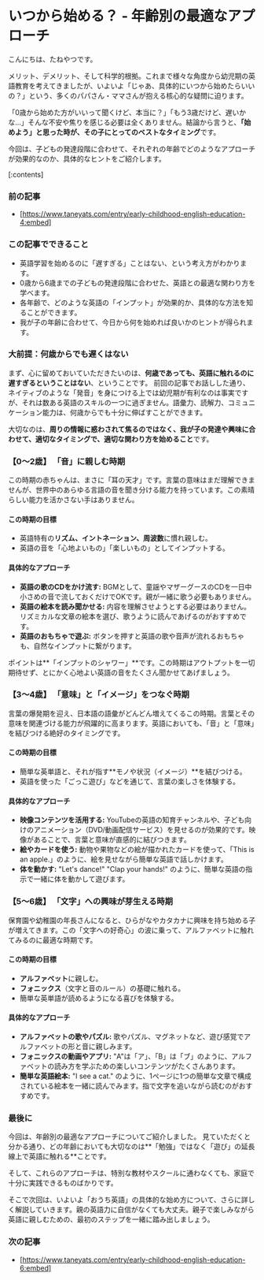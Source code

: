 # いつから始める？ - 年齢別の最適なアプローチ
こんにちは、たねやつです。

メリット、デメリット、そして科学的根拠。これまで様々な角度から幼児期の英語教育を考えてきましたが、いよいよ「じゃあ、具体的にいつから始めたらいいの？」という、多くのパパさん・ママさんが抱える核心的な疑問に迫ります。

「0歳から始めた方がいいって聞くけど、本当に？」「もう3歳だけど、遅いかな…」そんな不安や焦りを感じる必要は全くありません。結論から言うと、**「始めよう」と思った時が、その子にとってのベストなタイミング**です。

今回は、子どもの発達段階に合わせて、それぞれの年齢でどのようなアプローチが効果的なのか、具体的なヒントをご紹介します。

[:contents]

### 前の記事
- [https://www.taneyats.com/entry/early-childhood-english-education-4:embed]

### この記事でできること
- 英語学習を始めるのに「遅すぎる」ことはない、という考え方がわかります。
- 0歳から6歳までの子どもの発達段階に合わせた、英語との最適な関わり方を学べます。
- 各年齢で、どのような英語の「インプット」が効果的か、具体的な方法を知ることができます。
- 我が子の年齢に合わせて、今日から何を始めれば良いかのヒントが得られます。

### 大前提：何歳からでも遅くはない
まず、心に留めておいていただきたいのは、**何歳であっても、英語に触れるのに遅すぎるということはない**、ということです。
前回の記事でお話しした通り、ネイティブのような「発音」を身につける上では幼児期が有利なのは事実ですが、それは数ある英語のスキルの一つに過ぎません。語彙力、読解力、コミュニケーション能力は、何歳からでも十分に伸ばすことができます。

大切なのは、**周りの情報に惑わされて焦るのではなく、我が子の発達や興味に合わせて、適切なタイミングで、適切な関わり方を始めること**です。

### 【0〜2歳】 「音」に親しむ時期
この時期の赤ちゃんは、まさに「耳の天才」です。言葉の意味はまだ理解できませんが、世界中のあらゆる言語の音を聞き分ける能力を持っています。この素晴らしい能力を活かさない手はありません。

#### この時期の目標
- 英語特有の**リズム、イントネーション、周波数**に慣れ親しむ。
- 英語の音を「心地よいもの」「楽しいもの」としてインプットする。

#### 具体的なアプローチ
- **英語の歌のCDをかけ流す:** BGMとして、童謡やマザーグースのCDを一日中小さめの音で流しておくだけでOKです。親が一緒に歌う必要もありません。
- **英語の絵本を読み聞かせる:** 内容を理解させようとする必要はありません。リズミカルな文章の絵本を選び、歌うように読んであげるのがおすすめです。
- **英語のおもちゃで遊ぶ:** ボタンを押すと英語の歌や音声が流れるおもちゃも、自然なインプットに繋がります。

<div class="div-info">
  ポイントは**「インプットのシャワー」**です。この時期はアウトプットを一切期待せず、とにかく心地よい英語の音をたくさん聞かせてあげましょう。
</div>

### 【3〜4歳】 「意味」と「イメージ」をつなぐ時期
言葉の爆発期を迎え、日本語の語彙がどんどん増えてくるこの時期。言葉とその意味を関連づける能力が飛躍的に高まります。英語においても、「音」と「意味」を結びつける絶好のタイミングです。

#### この時期の目標
- 簡単な英単語と、それが指す**モノや状況（イメージ）**を結びつける。
- 英語を使った「ごっこ遊び」などを通じて、言葉の楽しさを体験する。

#### 具体的なアプローチ
- **映像コンテンツを活用する:** YouTubeの英語の知育チャンネルや、子ども向けのアニメーション（DVD/動画配信サービス）を見せるのが効果的です。映像があることで、言葉と意味が直感的に結びつきます。
- **絵やカードを使う:** 動物や果物などの絵が描かれたカードを使って、「This is an apple.」のように、絵を見せながら簡単な英語で話しかけます。
- **体を動かす:** "Let's dance!" "Clap your hands!" のように、簡単な英語の指示で一緒に体を動かして遊びます。

### 【5〜6歳】 「文字」への興味が芽生える時期
保育園や幼稚園の年長さんになると、ひらがなやカタカナに興味を持ち始める子が増えてきます。この「文字への好奇心」の波に乗って、アルファベットに触れてみるのに最適な時期です。

#### この時期の目標
- **アルファベット**に親しむ。
- **フォニックス**（文字と音のルール）の基礎に触れる。
- 簡単な英単語が読めるようになる喜びを体験する。

#### 具体的なアプローチ
- **アルファベットの歌やパズル:** 歌やパズル、マグネットなど、遊び感覚でアルファベットの形と音に親しみます。
- **フォニックスの動画やアプリ:** "A"は「ア」、「B」は「ブ」のように、アルファベットの読み方を学ぶための楽しいコンテンツがたくさんあります。
- **簡単な英語絵本:** "I see a cat." のように、1ページに1つの簡単な文章で構成されている絵本を一緒に読んでみます。指で文字を追いながら読むのがおすすめです。

### 最後に
今回は、年齢別の最適なアプローチについてご紹介しました。
見ていただくと分かる通り、どの年齢においても大切なのは**「勉強」ではなく「遊び」の延長線上で英語に触れる**ことです。

そして、これらのアプローチは、特別な教材やスクールに通わなくても、家庭で十分に実践できるものばかりです。

そこで次回は、いよいよ「おうち英語」の具体的な始め方について、さらに詳しく解説していきます。親の英語力に自信がなくても大丈夫。親子で楽しみながら英語に親しむための、最初のステップを一緒に踏み出しましょう。

### 次の記事
- [https://www.taneyats.com/entry/early-childhood-english-education-6:embed]
